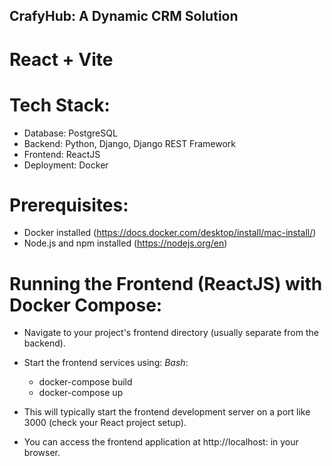 ## CrafyHub: A Dynamic CRM Solution

# React + Vite

# Tech Stack:
- Database: PostgreSQL
- Backend: Python, Django, Django REST Framework
- Frontend: ReactJS
- Deployment: Docker

# Prerequisites:
- Docker installed (https://docs.docker.com/desktop/install/mac-install/)
- Node.js and npm installed (https://nodejs.org/en)


# Running the Frontend (ReactJS) with Docker Compose:

- Navigate to your project's frontend directory (usually separate from the backend).

- Start the frontend services using:
    *Bash*: 
    - docker-compose build
    - docker-compose up

- This will typically start the frontend development server on a port like 3000 (check your React project setup). 

- You can access the frontend application at http://localhost:<port-number> in your browser.
